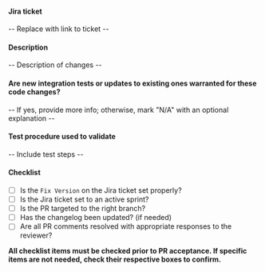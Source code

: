 
#### Jira ticket
-- Replace with link to ticket --

#### Description
-- Description of changes --

#### Are new integration tests or updates to existing ones warranted for these code changes?
-- If yes, provide more info; otherwise, mark "N/A" with an optional explanation --

#### Test procedure used to validate
-- Include test steps --

#### Checklist

- [ ] Is the `Fix Version` on the Jira ticket set properly?
- [ ] Is the Jira ticket set to an active sprint?
- [ ] Is the PR targeted to the right branch?
- [ ] Has the changelog been updated? (if needed)
- [ ] Are all PR comments resolved with appropriate responses to the reviewer?

**All checklist items must be checked prior to PR acceptance. If specific items are not needed, check their respective boxes to confirm.**
